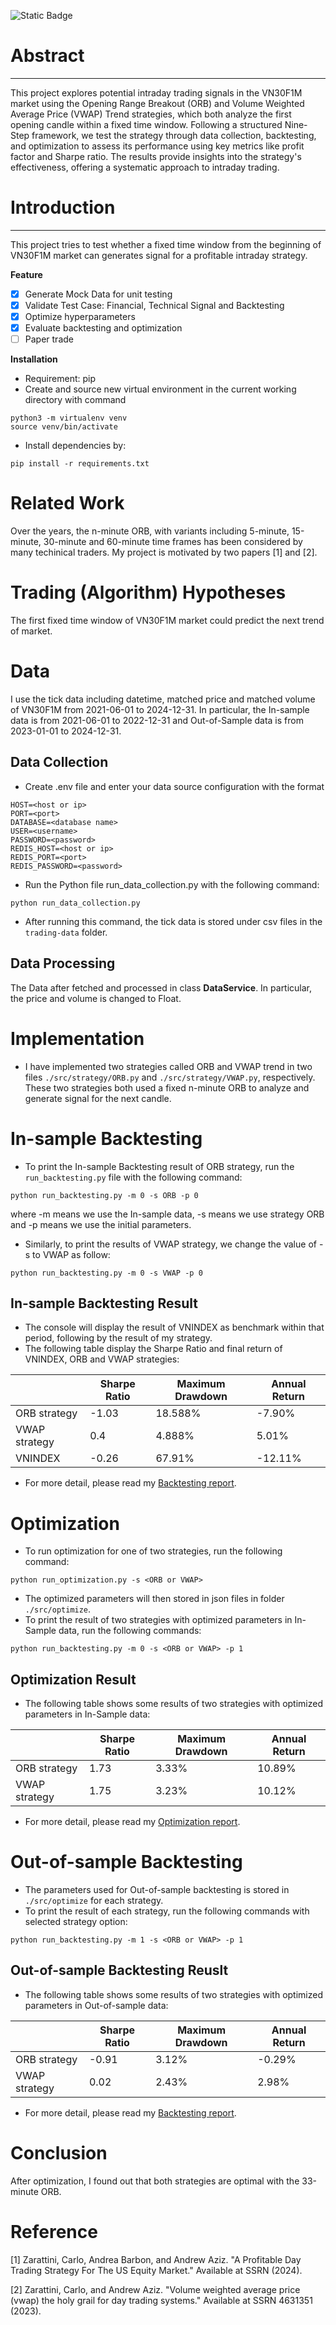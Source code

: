 ![Static Badge](https://img.shields.io/badge/PLUTUS-verified_55%25-yellow)

# Abstract

---

This project explores potential intraday trading signals in the VN30F1M market using the Opening Range Breakout (ORB) and Volume Weighted Average Price (VWAP) Trend strategies, which both analyze the first opening candle within a fixed time window. Following a structured Nine-Step framework, we test the strategy through data collection, backtesting, and optimization to assess its performance using key metrics like profit factor and Sharpe ratio. The results provide insights into the strategy's effectiveness, offering a systematic approach to intraday trading.

# Introduction

---

This project tries to test whether a fixed time window from the beginning of VN30F1M market can generates signal for a profitable intraday strategy. 

**Feature**

- [x] Generate Mock Data for unit testing
- [x] Validate Test Case: Financial, Technical Signal and Backtesting
- [x] Optimize hyperparameters
- [x] Evaluate backtesting and optimization
- [ ] Paper trade

**Installation**

- Requirement: pip
- Create and source new virtual environment in the current working directory with command
```
python3 -m virtualenv venv
source venv/bin/activate
```
- Install dependencies by: 
```
pip install -r requirements.txt
```

# Related Work
Over the years, the n-minute ORB, with variants including 5-minute, 15-minute, 30-minute and 60-minute time frames has been considered by many techinical traders. My project is motivated by two papers [1] and [2]. 

# Trading (Algorithm) Hypotheses
The first fixed time window of VN30F1M market could predict the next trend of market.  

# Data
I use the tick data including datetime, matched price and matched volume of VN30F1M from 2021-06-01 to 2024-12-31. In particular, the In-sample data is from 2021-06-01 to 2022-12-31 and Out-of-Sample data is from 2023-01-01 to 2024-12-31.
## Data Collection
- Create .env file and enter your data source configuration with the format
```
HOST=<host or ip>
PORT=<port>
DATABASE=<database name>
USER=<username>
PASSWORD=<password>
REDIS_HOST=<host or ip>
REDIS_PORT=<port>
REDIS_PASSWORD=<password>
```
- Run the Python file run_data_collection.py with the following command: 
```
python run_data_collection.py
``` 
- After running this command, the tick data is stored under csv files in the `trading-data` folder. 

## Data Processing
The Data after fetched and processed in class **DataService**. In particular, the price and volume is changed to Float. 

# Implementation
- I have implemented two strategies called ORB and VWAP trend in two files `./src/strategy/ORB.py` and  `./src/strategy/VWAP.py`, respectively. These two strategies both used a fixed n-minute ORB to analyze and generate signal for the next candle.  

# In-sample Backtesting
- To print the In-sample Backtesting result of ORB strategy, run the `run_backtesting.py` file with the following command: 
```
python run_backtesting.py -m 0 -s ORB -p 0
```
where -m means we use the In-sample data, -s means we use strategy ORB and -p means we use the initial parameters. 
- Similarly, to print the results of VWAP strategy, we change the value of -s to VWAP as follow: 
```
python run_backtesting.py -m 0 -s VWAP -p 0
```
## In-sample Backtesting Result
- The console will display the result of VNINDEX as benchmark within that period, following by the result of my strategy. 
- The following table display the Sharpe Ratio and final return of VNINDEX, ORB and VWAP strategies:
 
|               | Sharpe Ratio | Maximum Drawdown | Annual Return |
|---------------|--------------|------------------|---------------|
| ORB strategy  | -1.03        | 18.588%          | -7.90%        |
| VWAP strategy | 0.4          | 4.888%           | 5.01%         |
| VNINDEX       | -0.26        | 67.91%           | -12.11%       |

- For more detail, please read my [Backtesting report](./doc/report/backtesting/backtesting-report.pdf).  

# Optimization
- To run optimization for one of two strategies, run the following command: 
```
python run_optimization.py -s <ORB or VWAP>
```
- The optimized parameters will then stored in json files in folder `./src/optimize`. 
- To print the result of two strategies with optimized parameters in In-Sample data, run the following commands: 
```
python run_backtesting.py -m 0 -s <ORB or VWAP> -p 1
```
## Optimization Result
- The following table shows some results of two strategies with optimized parameters in In-Sample data: 

|               | Sharpe Ratio | Maximum Drawdown | Annual Return |
|---------------|--------------|------------------|---------------|
| ORB strategy  | 1.73         | 3.33%            | 10.89%        |
| VWAP strategy | 1.75         | 3.23%            | 10.12%        |

- For more detail, please read my [Optimization report](./doc/report/optimization/optimization-report.pdf). 

# Out-of-sample Backtesting
- The parameters used for Out-of-sample backtesting is stored in `./src/optimize` for each strategy.
- To print the result of each strategy, run the following commands with selected strategy option: 
```
python run_backtesting.py -m 1 -s <ORB or VWAP> -p 1
```

## Out-of-sample Backtesting Reuslt
- The following table shows some results of two strategies with optimized parameters in Out-of-sample data: 

|               | Sharpe Ratio | Maximum Drawdown | Annual Return |
|---------------|--------------|------------------|---------------|
| ORB strategy  | -0.91        | 3.12%            | -0.29%        |
| VWAP strategy | 0.02         | 2.43%            | 2.98%         |

- For more detail, please read my [Backtesting report](./doc/report/backtesting/backtesting-report.pdf). 

# Conclusion
After optimization, I found out that both strategies are optimal with the 33-minute ORB. 

# Reference
[1] Zarattini, Carlo, Andrea Barbon, and Andrew Aziz. "A Profitable Day Trading Strategy For The US Equity Market." Available at SSRN (2024).

[2] Zarattini, Carlo, and Andrew Aziz. "Volume weighted average price (vwap) the holy grail for day trading systems." Available at SSRN 4631351 (2023).
